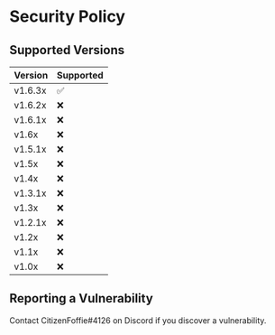 # Security Policy

## Supported Versions

| Version | Supported        |
| ------- | ---------------- |
| v1.6.3x| :white_check_mark: |
| v1.6.2x| :x: |
| v1.6.1x| :x: |
| v1.6x | :x: |
| v1.5.1x | :x: |
| v1.5x | :x: |
| v1.4x | :x: |
| v1.3.1x | :x: |
| v1.3x | :x: |
| v1.2.1x | :x: |
| v1.2x | :x: |
| v1.1x | :x:                |
| v1.0x | :x:                |

## Reporting a Vulnerability

Contact CitizenFoffie#4126 on Discord if you discover a vulnerability.
